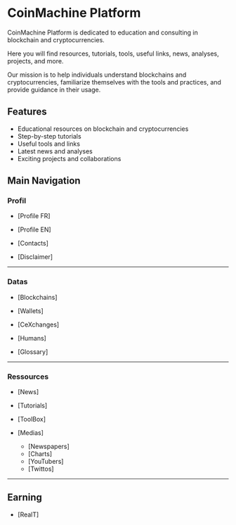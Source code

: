# CoinMachine Platform

CoinMachine Platform is dedicated to education and consulting in blockchain and cryptocurrencies.

Here you will find resources, tutorials, tools, useful links, news, analyses, projects, and more.

Our mission is to help individuals understand blockchains and cryptocurrencies, familiarize themselves with the tools and practices, and provide guidance in their usage.

## Features

- Educational resources on blockchain and cryptocurrencies
- Step-by-step tutorials
- Useful tools and links
- Latest news and analyses
- Exciting projects and collaborations

## Main Navigation

### Profil

- [Profile FR]
- [Profile EN]

- [Contacts]
- [Disclaimer]

- ---

### Datas

- [Blockchains]
- [Wallets]

- [CeXchanges]
- [Humans]

- [Glossary]

<!-- Protocols -->
- ---

### Ressources

- [News]

- [Tutorials]
- [ToolBox]

- [Medias]
  - [Newspapers]
  - [Charts]
  - [YouTubers]
  - [Twittos]

- ---

## Earning

- [RealT]
